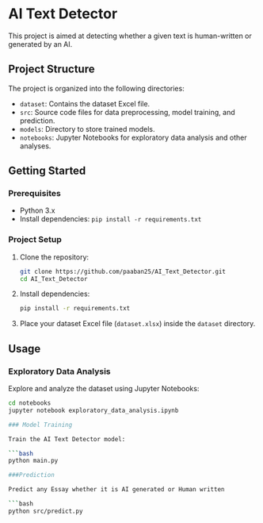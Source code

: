 # AI Text Detector

This project is aimed at detecting whether a given text is human-written or generated by an AI.

## Project Structure

The project is organized into the following directories:

- `dataset`: Contains the dataset Excel file.
- `src`: Source code files for data preprocessing, model training, and prediction.
- `models`: Directory to store trained models.
- `notebooks`: Jupyter Notebooks for exploratory data analysis and other analyses.

## Getting Started

### Prerequisites

- Python 3.x
- Install dependencies: `pip install -r requirements.txt`

### Project Setup

1. Clone the repository:

    ```bash
    git clone https://github.com/paaban25/AI_Text_Detector.git
    cd AI_Text_Detector
    ```

2. Install dependencies:

    ```bash
    pip install -r requirements.txt
    ```

3. Place your dataset Excel file (`dataset.xlsx`) inside the `dataset` directory.

## Usage

### Exploratory Data Analysis

Explore and analyze the dataset using Jupyter Notebooks:

```bash
cd notebooks
jupyter notebook exploratory_data_analysis.ipynb

### Model Training

Train the AI Text Detector model:

```bash
python main.py

###Prediction

Predict any Essay whether it is AI generated or Human written

```bash
python src/predict.py

